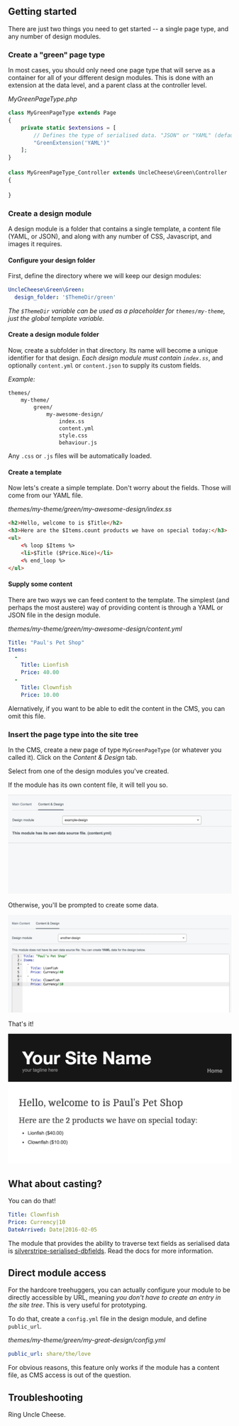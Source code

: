 ## Getting started
There are just two things you need to get started -- a single page type, and any number of design modules.

### Create a "green" page type
In most cases, you should only need one page type that will serve as a container for all of your different design modules. This is done with an extension at the data level, and a parent class at the controller level.

_MyGreenPageType.php_
```php
class MyGreenPageType extends Page
{
	private static $extensions = [
		// Defines the type of serialised data. "JSON" or "YAML" (default is YAML)
		"GreenExtension('YAML')" 
	];
}

class MyGreenPageType_Controller extends UncleCheese\Green\Controller
{

}
```

### Create a design module

A design module is a folder that contains a single template, a content file (YAML, or JSON), and along with any number of CSS, Javascript, and images it requires.

#### Configure your design folder

First, define the directory where we will keep our design modules:

```yaml
UncleCheese\Green\Green:  
  design_folder: '$ThemeDir/green'
```
_The `$ThemeDir` variable can be used as a placeholder for `themes/my-theme`, just the global template variable._

#### Create a design module folder

Now, create a subfolder in that directory. Its name will become a unique identifier for that design. *Each design module must contain `index.ss`*, and optionally `content.yml` or `content.json` to supply its custom fields.

*Example:*
```
themes/
    my-theme/
        green/
            my-awesome-design/
                index.ss
                content.yml
                style.css
                behaviour.js
```

Any `.css` or `.js` files will be automatically loaded.

#### Create a template

Now lets's create a simple template. Don't worry about the fields. Those will come from our YAML file.

_themes/my-theme/green/my-awesome-design/index.ss_
```html
<h2>Hello, welcome to is $Title</h2>
<h3>Here are the $Items.count products we have on special today:</h3>
<ul>
	<% loop $Items %>
	<li>$Title ($Price.Nice)</li>
	<% end_loop %>
</ul>
```

#### Supply some content

There are two ways we can feed content to the template. The simplest (and perhaps the most austere) way of providing content is through a YAML or JSON file in the design module.

_themes/my-theme/green/my-awesome-design/content.yml_
```yaml
Title: "Paul's Pet Shop"
Items:
  -
    Title: Lionfish
    Price: 40.00
  -
    Title: Clownfish
    Price: 10.00
```

Alernatively, if you want to be able to edit the content in the CMS, you can omit this file.

### Insert the page type into the site tree

In the CMS, create a new page of type `MyGreenPageType` (or whatever you called it). Click on the *Content & Design* tab.

Select from one of the design modules you've created.

If the module has its own content file, it will tell you so.

![screenshot1](../screenshot1.png?raw=true)

Otherwise, you'll be prompted to create some data.

![screenshot1](../screenshot2.png?raw=true)

That's it!

![screenshot1](../screenshot3.png?raw=true)

## What about casting?

You can do that!
 
```yaml
Title: Clownfish
Price: Currency|10
DateArrived: Date|2016-02-05
```

The module that provides the ability to traverse text fields as serialised data is [silverstripe-serialised-dbfields](http://github.com/unclecheese/silverstripe-serialised-dbfields). Read the docs for more information.

## Direct module access

For the hardcore treehuggers, you can actually configure your module to be directly accessible by URL, meaning *you don't have to create an entry in the site tree*. This is very useful for prototyping.

To do that, create a `config.yml` file in the design module, and define `public_url`.

_themes/my-theme/green/my-great-design/config.yml_
```yaml
public_url: share/the/love
```

For obvious reasons, this feature only works if the module has a content file, as CMS access is out of the question.

## Troubleshooting

Ring Uncle Cheese.


